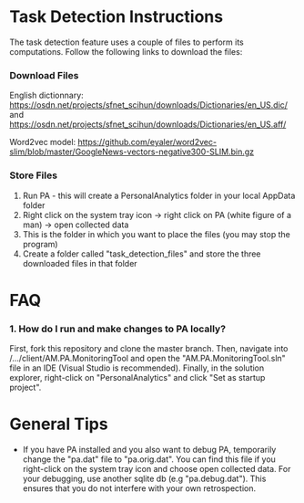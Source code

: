 # Task Detection Instructions

The task detection feature uses a couple of files to perform its computations. Follow the following links to download the files:

### Download Files

English dictionnary: https://osdn.net/projects/sfnet_scihun/downloads/Dictionaries/en_US.dic/ and https://osdn.net/projects/sfnet_scihun/downloads/Dictionaries/en_US.aff/

Word2vec model: https://github.com/eyaler/word2vec-slim/blob/master/GoogleNews-vectors-negative300-SLIM.bin.gz

### Store Files

1. Run PA - this will create a PersonalAnalytics folder in your local AppData folder
2. Right click on the system tray icon -> right click on PA (white figure of a man) -> open collected data
3. This is the folder in which you want to place the files (you may stop the program)
4. Create a folder called "task_detection_files" and store the three downloaded files in that folder


# FAQ

### 1. How do I run and make changes to PA locally?

First, fork this repository and clone the master branch. Then, navigate into /.../client/AM.PA.MonitoringTool and open the "AM.PA.MonitoringTool.sln" file in an IDE 
(Visual Studio is recommended). Finally, in the solution explorer, right-click on "PersonalAnalytics" and click "Set as startup project".


# General Tips

- If you have PA installed and you also want to debug PA, temporarily change the "pa.dat" file to "pa.orig.dat". You can find this file if you right-click on the system tray icon 
and choose open collected data. For your debugging, use another sqlite db (e.g "pa.debug.dat"). This ensures that you do not interfere with your own retrospection.
